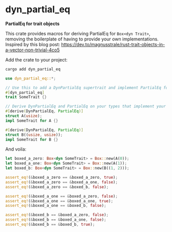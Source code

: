 # dyn_partial_eq

**PartialEq for trait objects**

This crate provides macros for deriving PartialEq for `Box<dyn Trait>`, removing the boilerplate of having to provide your own implementations. Inspired by this blog post: https://dev.to/magnusstrale/rust-trait-objects-in-a-vector-non-trivial-4co5

Add the crate to your project:

```sh
cargo add dyn_partial_eq
```

```rs
use dyn_partial_eq::*;

// Use this to add a DynPartialEq supertrait and implement PartialEq for your trait.
#[dyn_partial_eq]
trait SomeTrait {}

// Derive DynPartialEq and PartialEq on your types that implement your trait.
#[derive(DynPartialEq, PartialEq)]
struct A(usize);
impl SomeTrait for A {}

#[derive(DynPartialEq, PartialEq)]
struct B((usize, usize));
impl SomeTrait for B {}
```

And voila:

```rs
let boxed_a_zero: Box<dyn SomeTrait> = Box::new(A(0));
let boxed_a_one: Box<dyn SomeTrait> = Box::new(A(1));
let boxed_b: Box<dyn SomeTrait> = Box::new(B((1, 2)));

assert_eq!(&boxed_a_zero == &boxed_a_zero, true);
assert_eq!(&boxed_a_zero == &boxed_a_one, false);
assert_eq!(&boxed_a_zero == &boxed_b, false);

assert_eq!(&boxed_a_one == &boxed_a_zero, false);
assert_eq!(&boxed_a_one == &boxed_a_one, true);
assert_eq!(&boxed_a_one == &boxed_b, false);

assert_eq!(&boxed_b == &boxed_a_zero, false);
assert_eq!(&boxed_b == &boxed_a_one, false);
assert_eq!(&boxed_b == &boxed_b, true);
```
